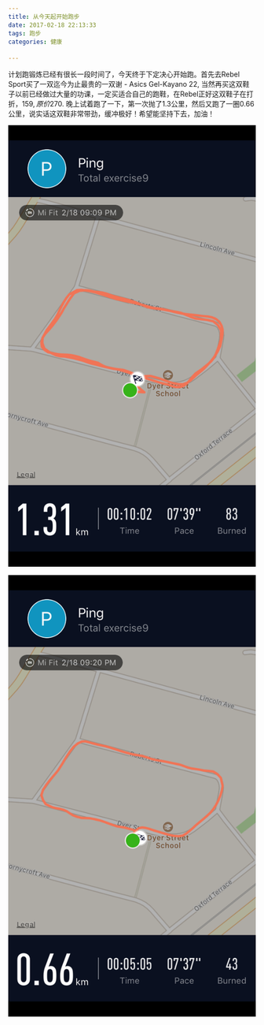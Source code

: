```yaml
---
title: 从今天起开始跑步
date: 2017-02-18 22:13:33
tags: 跑步
categories: 健康

---
```


计划跑锻炼已经有很长一段时间了，今天终于下定决心开始跑。首先去Rebel Sport买了一双迄今为止最贵的一双谢 - Asics Gel-Kayano 22, 当然再买这双鞋子以前已经做过大量的功课，一定买适合自己的跑鞋，在Rebel正好这双鞋子在打折，$159, 原价$270. 晚上试着跑了一下，第一次抛了1.3公里，然后又跑了一圈0.66公里，说实话这双鞋非常带劲，缓冲极好！希望能坚持下去，加油！

![](IMG_2716.PNG)

![](IMG_2722.PNG)